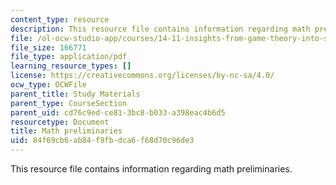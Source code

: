 ```yaml
---
content_type: resource
description: This resource file contains information regarding math preliminaries.
file: /ol-ocw-studio-app/courses/14-11-insights-from-game-theory-into-social-behavior-fall-2013/84f69cb6ab84f9fbdca6f68d70c96de3_MIT14_11F13_Math_pre.pdf
file_size: 166771
file_type: application/pdf
learning_resource_types: []
license: https://creativecommons.org/licenses/by-nc-sa/4.0/
ocw_type: OCWFile
parent_title: Study Materials
parent_type: CourseSection
parent_uid: cd76c9ed-ce81-3bc8-b033-a398eac4b6d5
resourcetype: Document
title: Math preliminaries
uid: 84f69cb6-ab84-f9fb-dca6-f68d70c96de3
---
```

This resource file contains information regarding math preliminaries.